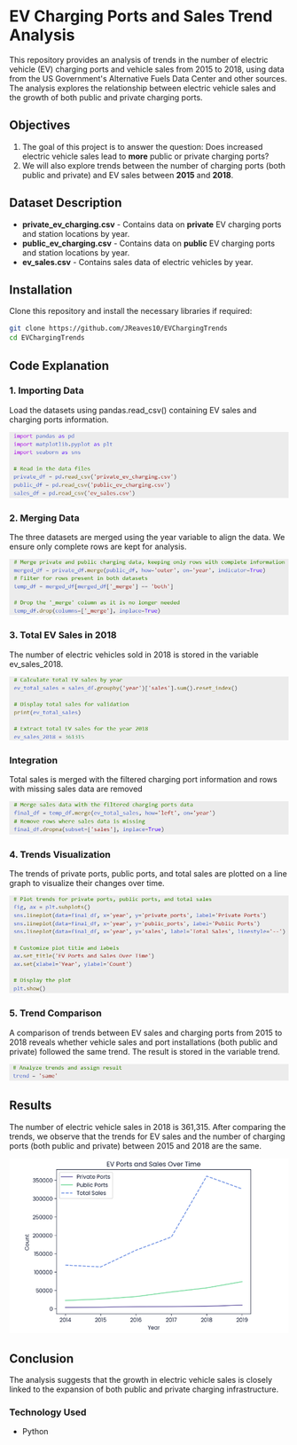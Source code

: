 # EV Charging Ports and Sales Trend Analysis

This repository provides an analysis of trends in the number of electric vehicle (EV) charging ports and vehicle sales from 2015 to 2018, using data from the US Government's Alternative Fuels Data Center and other sources. The analysis explores the relationship between electric vehicle sales and the growth of both public and private charging ports.

## Objectives
1. The goal of this project is to answer the question: Does increased electric vehicle sales lead to **more** public or private charging ports?
2. We will also explore trends between the number of charging ports (both public and private) and EV sales between **2015** and **2018**.

## Dataset Description
- **private_ev_charging.csv** - Contains data on **private** EV charging ports and station locations by year.
- **public_ev_charging.csv** - Contains data on **public** EV charging ports and station locations by year.
- **ev_sales.csv** - Contains sales data of electric vehicles by year.

## Installation
Clone this repository and install the necessary libraries if required:
```bash
git clone https://github.com/JReaves10/EVChargingTrends
cd EVChargingTrends
```

## Code Explanation
### 1. Importing Data
Load the datasets using pandas.read_csv() containing EV sales and charging ports information.

![](first.png)

### 2. Merging Data
The three datasets are merged using the year variable to align the data. We ensure only complete rows are kept for analysis.

![](second.png)

### 3. Total EV Sales in 2018
The number of electric vehicles sold in 2018 is stored in the variable ev_sales_2018.

![](third.png)

### Integration
Total sales is merged with the filtered charging port information and rows with missing sales data are removed

![](fourth.png)

### 4. Trends Visualization
The trends of private ports, public ports, and total sales are plotted on a line graph to visualize their changes over time.

![](fifth.png)

### 5. Trend Comparison
A comparison of trends between EV sales and charging ports from 2015 to 2018 reveals whether vehicle sales and port installations (both public and private) followed the same trend. The result is stored in the variable trend.

![](trend.png)

## Results
The number of electric vehicle sales in 2018 is 361,315. After comparing the trends, we observe that the trends for EV sales and the number of charging ports (both public and private) between 2015 and 2018 are the same.

![](sixth.png)

## Conclusion
The analysis suggests that the growth in electric vehicle sales is closely linked to the expansion of both public and private charging infrastructure.

### Technology Used
- Python
